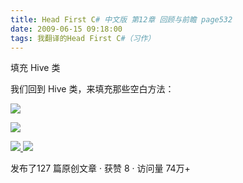 ```yaml
---
title: Head First C# 中文版 第12章 回顾与前瞻 page532
date: 2009-06-15 09:18:00
tags: 我翻译的Head First C#（习作）
---
```

填充  Hive  类

  

我们回到  Hive  类，来填充那些空白方法：

  

![](https://p-blog.csdn.net/images/p_blog_csdn_net/cuipengfei1/EntryImages/20090615/2009-06-15_09-00-13.jpg)

![](https://p-blog.csdn.net/images/p_blog_csdn_net/cuipengfei1/EntryImages/20090615/2009-06-15_09-10-51.jpg)



[ ![](https://profile.csdnimg.cn/5/2/5/3_cuipengfei1)
![](https://g.csdnimg.cn/static/user-reg-year/1x/11.png)
](https://blog.csdn.net/cuipengfei1)



发布了127 篇原创文章  ·  获赞 8  ·  访问量 74万+

